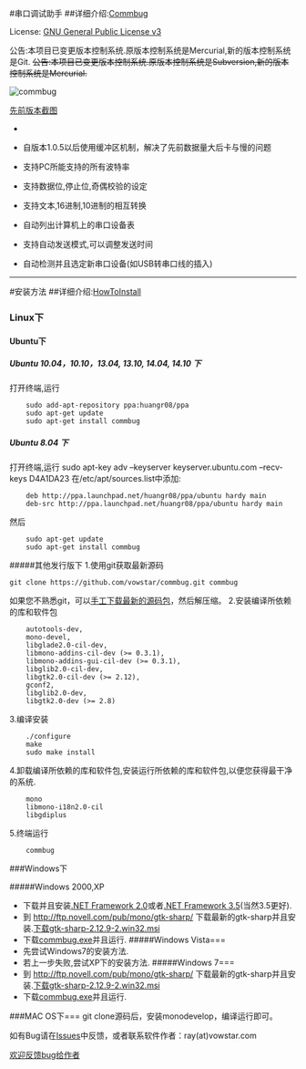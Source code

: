 #串口调试助手
##详细介绍:[Commbug](http://code.google.com/p/commbug/wiki/Commbug)

License: [GNU General Public License v3](http://www.gnu.org/licenses/gpl.html )

公告:本项目已变更版本控制系统.原版本控制系统是Mercurial,新的版本控制系统是Git.
<s>公告:本项目已变更版本控制系统.原版本控制系统是Subversion,新的版本控制系统是Mercurial.</s>

![commbug](http://i659.photobucket.com/albums/uu316/vowstar/screenshot_500.png)

[先前版本截图](http://i659.photobucket.com/albums/uu316/vowstar/screenshot7.png)

-

 * 自版本1.0.5以后使用缓冲区机制，解决了先前数据量大后卡与慢的问题

 * 支持PC所能支持的所有波特率

 * 支持数据位,停止位,奇偶校验的设定

 * 支持文本,16进制,10进制的相互转换

 * 自动列出计算机上的串口设备表

 * 支持自动发送模式,可以调整发送时间

 * 自动检测并且选定新串口设备(如USB转串口线的插入)

---

#安装方法
##详细介绍:[HowToInstall](http://code.google.com/p/commbug/wiki/HowToInstall)
### Linux下
#### Ubuntu下
##### Ubuntu 10.04，10.10，13.04, 13.10, 14.04, 14.10 下
打开终端,运行
```
    sudo add-apt-repository ppa:huangr08/ppa
    sudo apt-get update
    sudo apt-get install commbug
```
##### Ubuntu 8.04 下
打开终端,运行
    sudo apt-key adv –keyserver keyserver.ubuntu.com –recv-keys D4A1DA23
在/etc/apt/sources.list中添加:
```
    deb http://ppa.launchpad.net/huangr08/ppa/ubuntu hardy main
    deb-src http://ppa.launchpad.net/huangr08/ppa/ubuntu hardy main
```
然后
```
    sudo apt-get update
    sudo apt-get install commbug
```
#####其他发行版下
1.使用git获取最新源码
```
git clone https://github.com/vowstar/commbug.git commbug
```
如果您不熟悉git，可以[手工下载最新的源码包](https://github.com/vowstar/commbug/archive/master.zip)，然后解压缩。
2.安装编译所依赖的库和软件包
```
    autotools-dev,
    mono-devel,  
    libglade2.0-cil-dev,
    libmono-addins-cil-dev (>= 0.3.1),
    libmono-addins-gui-cil-dev (>= 0.3.1),
    libglib2.0-cil-dev,
    libgtk2.0-cil-dev (>= 2.12),
    gconf2,
    libglib2.0-dev,
    libgtk2.0-dev (>= 2.8)
```
3.编译安装
```
    ./configure
    make
    sudo make install
```
4.卸载编译所依赖的库和软件包,安装运行所依赖的库和软件包,以便您获得最干净的系统.
```
    mono
    libmono-i18n2.0-cil
    libgdiplus
```
5.终端运行
```
    commbug
```
###Windows下

#####Windows 2000,XP
* 下载并且安装[.NET Framework 2.0](http://msdn.microsoft.com/en-us/netframework/aa731542.aspx)或者[.NET Framework 3.5](http://www.microsoft.com/downloads/details.aspx?displaylang=en&FamilyID=c17ba869-9671-4330-a63e-1fd44e0e2505)(当然3.5更好).
* 到 http://ftp.novell.com/pub/mono/gtk-sharp/ 下载最新的gtk-sharp并且安装.[下载gtk-sharp-2.12.9-2.win32.msi](http://ftp.novell.com/pub/mono/gtk-sharp/gtk-sharp-2.12.9-2.win32.msi)
* 下载[commbug.exe](http://code.google.com/p/commbug/downloads/list)并且运行.
#####Windows Vista===
* 先尝试Windows7的安装方法.
* 若上一步失败,尝试XP下的安装方法.
#####Windows 7===
* 到 http://ftp.novell.com/pub/mono/gtk-sharp/ 下载最新的gtk-sharp并且安装.[下载gtk-sharp-2.12.9-2.win32.msi](http://ftp.novell.com/pub/mono/gtk-sharp/gtk-sharp-2.12.9-2.win32.msi)
* 下载[commbug.exe](http://code.google.com/p/commbug/downloads/list)并且运行.

###MAC OS下===
git clone源码后，安装monodevelop，编译运行即可。

如有Bug请在[Issues](https://github.com/vowstar/commbug/issues)中反馈，或者联系软件作者：ray(at)vowstar.com

[欢迎反馈bug给作者](https://github.com/vowstar/commbug/issues)
